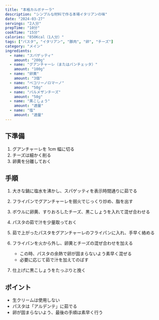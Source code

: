 ```yaml
---
title: "本格カルボナーラ"
description: "シンプルな材料で作る本場イタリアンの味"
date: "2024-03-27"
servings: "2人分"
prepTime: "10分"
cookTime: "15分"
calories: "850Kcal（1人分）"
tags: ["パスタ", "イタリアン", "豚肉", "卵", "チーズ"]
category: "メイン"
ingredients:
  - name: "スパゲッティ"
    amount: "200g"
  - name: "グアンチャーレ（またはパンチェッタ）"
    amount: "100g"
  - name: "卵黄"
    amount: "3個"
  - name: "ペコリーノロマーノ"
    amount: "50g"
  - name: "パルメザンチーズ"
    amount: "50g"
  - name: "黒こしょう"
    amount: "適量"
  - name: "塩"
    amount: "適量"
---
```


## 下準備

1. グアンチャーレを 1cm 幅に切る
2. チーズは細かく削る
3. 卵黄を分離しておく

## 手順

1. 大きな鍋に塩水を沸かし、スパゲッティを表示時間通りに茹でる

2. フライパンでグアンチャーレを弱火でじっくり炒め、脂を出す

3. ボウルに卵黄、すりおろしたチーズ、黒こしょうを入れて混ぜ合わせる

4. パスタの茹で汁を少量取っておく

5. 茹で上がったパスタをグアンチャーレのフライパンに入れ、手早く絡める

6. フライパンを火から外し、卵黄とチーズの混ぜ合わせを加える

   - この時、パスタの余熱で卵が固まらないよう素早く混ぜる
   - 必要に応じて茹で汁を加えてのばす

7. 仕上げに黒こしょうをたっぷりと挽く

## ポイント

- 生クリームは使用しない
- パスタは「アルデンテ」に茹でる
- 卵が固まらないよう、最後の手順は素早く行う
